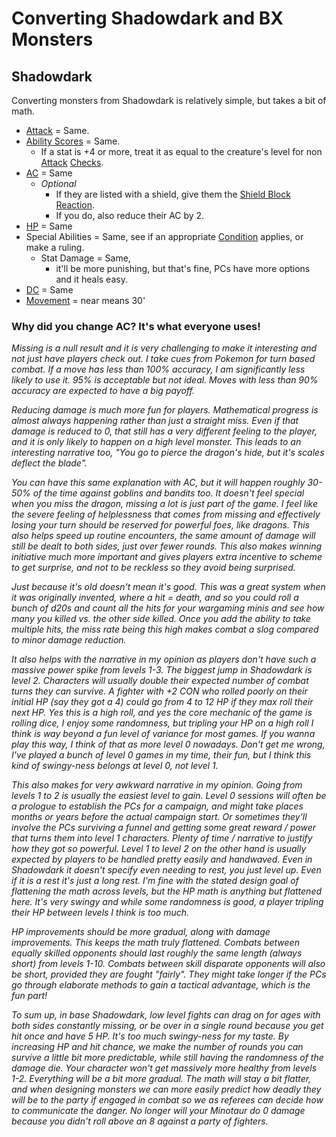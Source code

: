 # Converting Shadowdark and BX Monsters
## Shadowdark
Converting monsters from Shadowdark is relatively simple, but takes a bit of math.
- [Attack](../../Game%20Procedures/Attack.md) = Same.
- [Ability Scores](../../Player%20Characters/Chosen%20Statistics/Ability%20Scores.md) = Same.
	- If a stat is +4 or more, treat it as equal to the creature's level for non [Attack](../../Game%20Procedures/Attack.md) [Checks](../../Game%20Procedures/Check.md).
- [AC](../../Player%20Characters/Derived%20Statistics/Armor%20Class.md) = Same
	- *Optional*
		- If they are listed with a shield, give them the [Shield Block](../../Items/Equipment/Individual%20Item%20Cards/Armors/Armor%20Properties/Shield%20Property.md#Shield%20Block) [Reaction](../../Game%20Procedures/Reaction.md).
		- If you do, also reduce their AC by 2.
- [HP](../../Player%20Characters/Derived%20Statistics/Health%20Points.md) = Same
- Special Abilities = Same, see if an appropriate [Condition](../../Conditions/!Conditions.md) applies, or make a ruling.
	- Stat Damage = Same, 
		- it'll be more punishing, but that's fine, PCs have more options and it heals easy.
- [DC](../../Game%20Procedures/DC.md) = Same
- [Movement](../../Game%20Procedures/Movement.md) = near means 30'
### Why did you change AC? It's what everyone uses!
*Missing is a null result and it is very challenging to make it interesting and not just have players check out. I take cues from Pokemon for turn based combat. If a move has less than 100% accuracy, I am significantly less likely to use it. 95% is acceptable but not ideal. Moves with less than 90% accuracy are expected to have a big payoff.*

*Reducing damage is much more fun for players. Mathematical progress is almost always happening rather than just a straight miss. Even if that damage is reduced to 0, that still has a very different feeling to the player, and it is only likely to happen on a high level monster. This leads to an interesting narrative too, "You go to pierce the dragon's hide, but it's scales deflect the blade".* 

*You can have this same explanation with AC, but it will happen roughly 30-50% of the time against goblins and bandits too. It doesn't feel special when you miss the dragon, missing a lot is just part of the game. I feel like the severe feeling of helplessness that comes from missing and effectively losing your turn should be reserved for powerful foes, like dragons. This also helps speed up routine encounters, the same amount of damage will still be dealt to both sides, just over fewer rounds. This also makes winning initiative much more important and gives players extra incentive to scheme to get surprise, and not to be reckless so they avoid being surprised.*

*Just because it's old doesn't mean it's good. This was a great system when it was originally invented, where a hit = death, and so you could roll a bunch of d20s and count all the hits for your wargaming minis and see how many you killed vs. the other side killed. Once you add the ability to take multiple hits, the miss rate being this high makes combat a slog compared to minor damage reduction.*

*It also helps with the narrative in my opinion as players don't have such a massive power spike from levels 1-3. The biggest jump in Shadowdark is level 2. Characters will usually double their expected number of combat turns they can survive. A fighter with +2 CON who rolled poorly on their initial HP (say they got a 4) could go from 4 to 12 HP if they max roll their next HP. Yes this is a high roll, and yes the core mechanic of the game is rolling dice, I enjoy some randomness, but tripling your HP on a high roll I think is way beyond a fun level of variance for most games. If you wanna play this way, I think of that as more level 0 nowadays. Don't get me wrong, I've played a bunch of level 0 games in my time, their fun, but I think this kind of swingy-ness belongs at level 0, not level 1.*

*This also makes for very awkward narrative in my opinion. Going from levels 1 to 2 is usually the easiest level to gain. Level 0 sessions will often be a prologue to establish the PCs for a campaign, and might take places months or years before the actual campaign start. Or sometimes they'll involve the PCs surviving a funnel and getting some great reward / power that turns them into level 1 characters. Plenty of time / narrative to justify how they got so powerful. Level 1 to level 2 on the other hand is usually expected by players to be handled pretty easily and handwaved. Even in Shadowdark it doesn't specify even needing to rest, you just level up. Even if it is a rest it's just a long rest. I'm fine with the stated design goal of flattening the math across levels, but the HP math is anything but flattened here. It's very swingy and while some randomness is good, a player tripling their HP between levels I think is too much.*

*HP improvements should be more gradual, along with damage improvements. This keeps the math truly flattened. Combats between equally skilled opponents should last roughly the same length (always short) from levels 1-10. Combats between skill disparate opponents will also be short, provided they are fought "fairly". They might take longer if the PCs go through elaborate methods to gain a tactical advantage, which is the fun part!*

*To sum up, in base Shadowdark, low level fights can drag on for ages with both sides constantly missing, or be over in a single round because you get hit once and have 5 HP. It's too much swingy-ness for my taste. By increasing HP and hit chance, we make the number of rounds you can survive a little bit more predictable, while still having the randomness of the damage die. Your character won't get massively more healthy from levels 1-2. Everything will be a bit more gradual. The math will stay a bit flatter, and when designing monsters we can more easily predict how deadly they will be to the party if engaged in combat so we as referees can decide how to communicate the danger. No longer will your Minotaur do 0 damage because you didn't roll above an 8 against a party of fighters.*